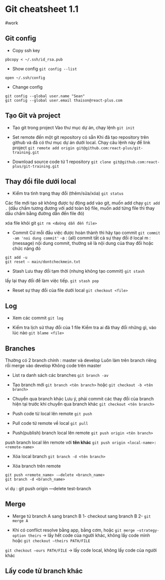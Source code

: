 # Git cheatsheet 1.1
#work

## Git config
- Copy ssh key
```
pbcopy < ~/.ssh/id_rsa.pub
```

- Show config
`git config --list`

`open ~/.ssh/config`

- Change config
```
git config --global user.name "Sean"
git config --global user.email thaison@react-plus.com
```

## Tạo Git và project
- Tạo git trong project
Vào thư mục dự án, chạy lệnh
`git init` 

- Set remote đến một git repository có sẵn
Khi đã tạo repository trên github và đã có thư mục dự án dưới local. Chạy câu lệnh này để link project 
`git remote add origin git@github.com:react-plus/git-training.git`

- Download source code từ 1 repository
`git clone git@github.com:react-plus/git-training.git`

## Thay đổi file dưới local
-  Kiểm tra tình trạng thay đổi (thêm/sửa/xóa)
`git status`

Các file mới tạo sẽ không được tự động add vào git, muốn add chạy 
`git add .`  (dấu chấm tương đương với add toàn bộ file, muốn add từng file thì thay dấu chấm bằng đường dẫn đến file đó)

xóa file khỏi git 
`git rm <đường dẫn đến file>`

- Commit 
Cứ mỗi đầu việc được hoàn thành thì hãy tạo commit 
`git commit -am 'noi dung commit'`
-a : (all) commit tất cả sự thay đổi ở local
m : (message) nội dung commit, thường sẽ là nội dung của thay đổi hoặc chức năng đó

```
git add -u
git reset — main/dontcheckmein.txt
```


- Stash
Lưu thay đổi tạm thời (nhưng không tạo commit)
`git stash`

lấy lại thay đổi để làm việc tiếp.
`git stash pop`

- Reset sự thay đổi của file dưới local
`git checkout <file>`

## Log
- Xem các commit
`git log`

- Kiểm tra lịch sử thay đổi của 1 file
Kiểm tra ai đã thay đổi những gì, vào lúc nào
`git blame <file>`

## Branches
Thường có 2 branch chính : master và develop
Luôn làm trên branch riêng rồi merge vào develop
Không code trên master
- List ra danh sách các branches
`git branch -av`

- Tạo branch mới
`git branch <tên branch>`
hoặc
`git checkout -b <tên branch>`

- Chuyển qua branch khác 
Lưu ý, phải commit các thay đổi của branch hiện tại trước khi chuyển qua branch khác
`git checkout <tên branch>`

- Push code từ local lên remote
`git push`

- Pull code từ remote về local
`git pull`

- Push(publish) branch local lên remote 
`git push origin <tên branch>`

push branch local lên remote với **tên khác**
`git push origin <local-name>:<remote-name>`

- Xóa local branch 
`git branch -d <tên branch>`

- Xóa branch trên remote
```
git push <remote_name> -—delete <branch_name>
git branch -d <branch_name>
```

ví dụ : git push origin —delete test-branch

## Merge
- Merge từ branch A sang branch B
1- checkout sang branch B
2- `git merge A`

- Khi có conflict
resolve bằng app, bằng cơm, hoặc
`git merge —strategy-option theirs` -> lấy hết code của người khác, không lấy code mình
hoặc `git checkout —theirs PATH/FILE`

`git checkout —ours PATH/FILE`  -> lấy code local, không lấy code của người khác

## Lấy code từ branch khác
